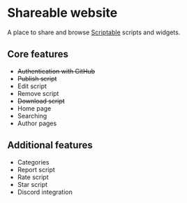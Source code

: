 # Shareable website
A place to share and browse [Scriptable](https://scriptable.app) scripts and widgets.

## Core features
- <s>Authentication with GitHub</s>
- <s>Publish script</s>
- Edit script
- Remove script
- <s>Download script</s>
- Home page
- Searching
- Author pages

## Additional features
- Categories
- Report script
- Rate script
- Star script
- Discord integration

